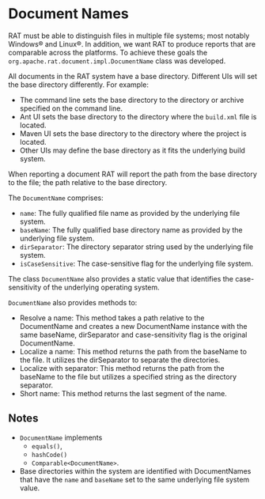 <!---
 Licensed to the Apache Software Foundation (ASF) under one or more
 contributor license agreements.  See the NOTICE file distributed with
 this work for additional information regarding copyright ownership.
 The ASF licenses this file to You under the Apache License, Version 2.0
 (the "License"); you may not use this file except in compliance with
 the License.  You may obtain a copy of the License at

      http://www.apache.org/licenses/LICENSE-2.0

 Unless required by applicable law or agreed to in writing, software
 distributed under the License is distributed on an "AS IS" BASIS,
 WITHOUT WARRANTIES OR CONDITIONS OF ANY KIND, either express or implied.
 See the License for the specific language governing permissions and
 limitations under the License.
-->
# Document Names

RAT must be able to distinguish files in multiple file systems; most notably Windows&#174; and Linux&#174;. In addition, we want RAT to produce reports that are comparable across the platforms. To achieve these goals the `org.apache.rat.document.impl.DocumentName` class was developed.

All documents in the RAT system have a base directory. Different UIs will set the base directory differently. For example:

 * The command line sets the base directory to the directory or archive  specified on the command line.
 * Ant UI sets the base directory to the directory where the `build.xml` file is located.
 * Maven UI sets the base directory to the directory where the project is located.
 * Other UIs may define the base directory as it fits the underlying build system.

When reporting a document RAT will report the path from the base directory to the file; the path relative to the base directory.

The `DocumentName` comprises:

* `name`: The fully qualified file name as provided by the underlying file system.
* `baseName`: The fully qualified base directory name as provided by the underlying file system.
* `dirSeparator`: The directory separator string used by the underlying file system.
* `isCaseSensitive`: The case-sensitive flag for the underlying file system.

The class `DocumentName` also provides a static value that identifies the case-sensitivity of the underlying operating system.

`DocumentName` also provides methods to:

* Resolve a name: This method takes a path relative to the DocumentName and creates a new DocumentName instance with the same baseName, dirSeparator and case-sensitivity flag is the original DocumentName.
* Localize a name: This method returns the path from the baseName to the file. It utilizes the dirSeparator to separate the directories.
* Localize with separator: This method returns the path from the baseName to the file but utilizes a specified string as the directory separator.
* Short name: This method returns the last segment of the name.


## Notes
 * `DocumentName` implements 
    * `equals()`, 
    * `hashCode()`
    * `Comparable<DocumentName>`.
 * Base directories within the system are identified with DocumentNames that have the `name` and `baseName` set to the same underlying file system value.
